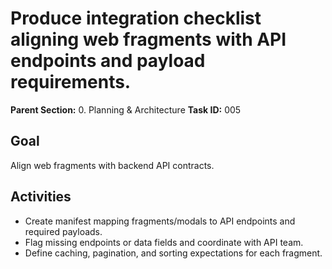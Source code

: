 # Produce integration checklist aligning web fragments with API endpoints and payload requirements.

**Parent Section:** 0. Planning & Architecture
**Task ID:** 005

## Goal
Align web fragments with backend API contracts.

## Activities
- Create manifest mapping fragments/modals to API endpoints and required payloads.
- Flag missing endpoints or data fields and coordinate with API team.
- Define caching, pagination, and sorting expectations for each fragment.
